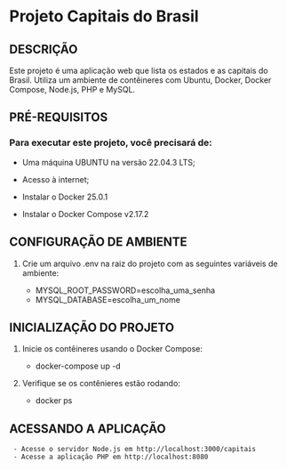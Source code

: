 # Projeto Capitais do Brasil 

## DESCRIÇÃO

Este projeto é uma aplicação web que lista os estados e as capitais do Brasil. Utiliza um ambiente de contêineres com Ubuntu, Docker, Docker Compose, Node.js, PHP e MySQL.

## PRÉ-REQUISITOS

### Para executar este projeto, você precisará de:

- Uma máquina UBUNTU na versão 22.04.3 LTS;

- Acesso à internet;

- Instalar o Docker 25.0.1

- Instalar o Docker Compose v2.17.2


## CONFIGURAÇÃO DE AMBIENTE

1. Crie um arquivo .env na raiz do projeto com as seguintes variáveis de ambiente:

     - MYSQL_ROOT_PASSWORD=escolha_uma_senha
     - MYSQL_DATABASE=escolha_um_nome

## INICIALIZAÇÃO DO PROJETO

1. Inicie os contêineres usando o Docker Compose:

     - docker-compose up -d

2. Verifique se os contênieres estão rodando:

     - docker ps

## ACESSANDO A APLICAÇÃO

     - Acesse o servidor Node.js em http://localhost:3000/capitais
     - Acesse a aplicação PHP em http://localhost:8080
